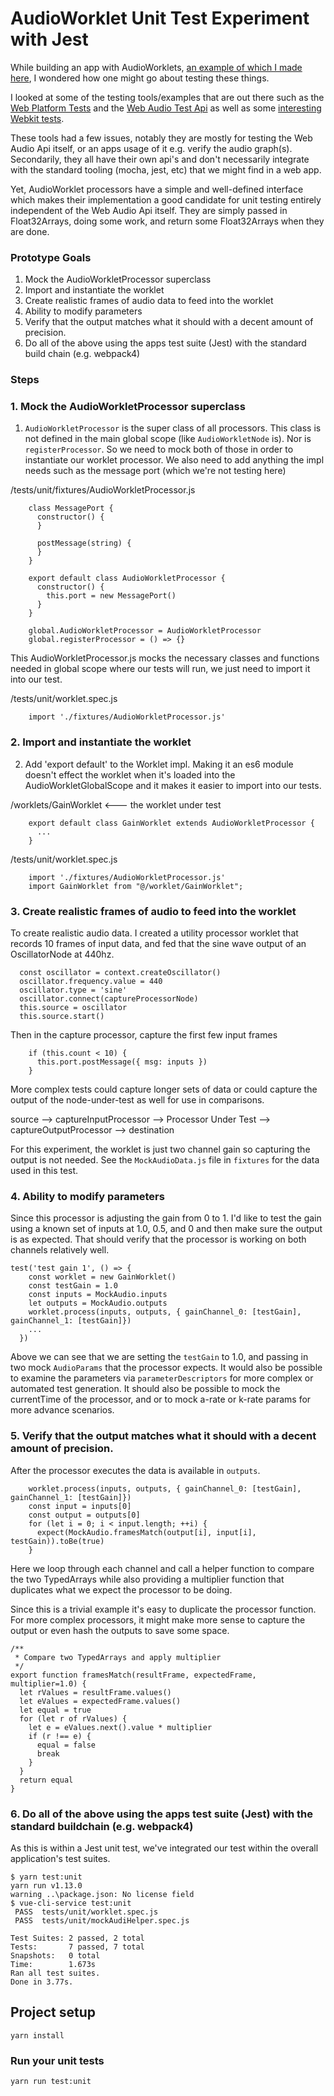 # AudioWorklet Unit Test Experiment with Jest

While building an app with AudioWorklets, [an example of which I made here](https://montag.gitlab.io/vue-audioworklet-demo/), I wondered how one might go about testing these things.

I looked at some of the testing tools/examples that are out there such as the [Web Platform Tests](https://github.com/web-platform-tests/wpt) and the [Web Audio Test Api](https://github.com/mohayonao/web-audio-test-api) as well as some [interesting Webkit tests](https://github.com/WebKit/webkit/blob/master/LayoutTests/webaudio/gain.html).

These tools had a few issues, notably they are mostly for testing the Web Audio Api itself, or an apps usage of it e.g. verify the audio graph(s). Secondarily, they all have their own api's and don't necessarily integrate with the standard tooling (mocha, jest, etc) that we might find in a web app. 

Yet, AudioWorklet processors have a simple and well-defined interface which makes their implementation a good candidate for unit testing entirely independent of the Web Audio Api itself. They are simply passed in Float32Arrays, doing some work, and return some Float32Arrays when they are done.  

### Prototype Goals ###

1. Mock the AudioWorkletProcessor superclass
2. Import and instantiate the worklet
3. Create realistic frames of audio data to feed into the worklet
4. Ability to modify parameters 
5. Verify that the output matches what it should with a decent amount of precision.
6. Do all of the above using the apps test suite (Jest) with the standard build chain (e.g. webpack4) 

### Steps ###

### 1. Mock the AudioWorkletProcessor superclass ###
1. `AudioWorkletProcessor` is the super class of all processors. This class is not defined in the main global scope (like `AudioWorkletNode` is). Nor is `registerProcessor`. So we need to mock both of those in order to instantiate our worklet processor. We also need to add anything the impl needs such as the message port (which we're not testing here)

/tests/unit/fixtures/AudioWorkletProcessor.js 
```ecmascript 6
    class MessagePort {
      constructor() {
      }
    
      postMessage(string) {
      }
    }
    
    export default class AudioWorkletProcessor {
      constructor() {
        this.port = new MessagePort()
      }
    }

    global.AudioWorkletProcessor = AudioWorkletProcessor
    global.registerProcessor = () => {}
```
This AudioWorkletProcessor.js mocks the necessary classes and functions needed in global scope where our tests will run, we just need to import it into our test.

/tests/unit/worklet.spec.js
```ecmascript 6
    import './fixtures/AudioWorkletProcessor.js'
```

### 2. Import and instantiate the worklet ###
2. Add 'export default' to the Worklet impl. Making it an es6 module doesn't effect the worklet when it's loaded into the AudioWorkletGlobalScope and it makes it easier to import into our tests.

/worklets/GainWorklet <--- the worklet under test
~~~ecmascript 6
    export default class GainWorklet extends AudioWorkletProcessor {
      ...
    }
~~~

/tests/unit/worklet.spec.js
```ecmascript 6
    import './fixtures/AudioWorkletProcessor.js'
    import GainWorklet from "@/worklet/GainWorklet";
```
 
### 3. Create realistic frames of audio to feed into the worklet ###

To create realistic audio data. I created a utility processor worklet that records 10 frames of input data, and fed that the sine wave output of an OscillatorNode at 440hz.

~~~ecmascript 6
  const oscillator = context.createOscillator()
  oscillator.frequency.value = 440
  oscillator.type = 'sine'
  oscillator.connect(captureProcessorNode)
  this.source = oscillator
  this.source.start()
~~~

Then in the capture processor, capture the first few input frames

~~~ecmascript 6
    if (this.count < 10) {
      this.port.postMessage({ msg: inputs })
    }
~~~

More complex tests could capture longer sets of data or could capture the output of the node-under-test as well for use in comparisons. 

source --> captureInputProcessor --> Processor Under Test --> captureOutputProcessor --> destination

For this experiment, the worklet is just two channel gain so capturing the output is not needed. See the `MockAudioData.js` file in `fixtures` for the data used in this test.

### 4. Ability to modify parameters ###

Since this processor is adjusting the gain from 0 to 1. I'd like to test the gain using a known set of inputs at 1.0, 0.5, and 0 and then make sure the output is as expected. That should verify that the processor is working on both channels relatively well. 

~~~ecmascript 6
test('test gain 1', () => {
    const worklet = new GainWorklet()
    const testGain = 1.0
    const inputs = MockAudio.inputs
    let outputs = MockAudio.outputs
    worklet.process(inputs, outputs, { gainChannel_0: [testGain], gainChannel_1: [testGain]})
    ...
  })
~~~

Above we can see that we are setting the `testGain` to 1.0, and passing in two mock `AudioParams` that the processor expects. It would also be possible to examine the parameters via `parameterDescriptors` for more complex or automated test generation. It should also be possible to mock the currentTime of the processor, and or to mock a-rate or k-rate params for more advance scenarios.

### 5. Verify that the output matches what it should with a decent amount of precision. ###

After the processor executes the data is available in `outputs`. 

~~~ecmascript 6
    worklet.process(inputs, outputs, { gainChannel_0: [testGain], gainChannel_1: [testGain]})
    const input = inputs[0]
    const output = outputs[0]
    for (let i = 0; i < input.length; ++i) {
      expect(MockAudio.framesMatch(output[i], input[i], testGain)).toBe(true)
    }
~~~

Here we loop through each channel and call a helper function to compare the two TypedArrays while also providing a multiplier function that duplicates what we expect the processor to be doing.  

Since this is a trivial example it's easy to duplicate the processor function. For more complex processors, it might make more sense to capture the output or even hash the outputs to save some space.

~~~ecmascript 6
/**
 * Compare two TypedArrays and apply multiplier
 */
export function framesMatch(resultFrame, expectedFrame, multiplier=1.0) {
  let rValues = resultFrame.values()
  let eValues = expectedFrame.values()
  let equal = true
  for (let r of rValues) {
    let e = eValues.next().value * multiplier
    if (r !== e) {
      equal = false
      break
    }
  }
  return equal
}
~~~

### 6. Do all of the above using the apps test suite (Jest) with the standard buildchain (e.g. webpack4) ###

As this is within a Jest unit test, we've integrated our test within the overall application's test suites. 

~~~
$ yarn test:unit
yarn run v1.13.0
warning ..\package.json: No license field
$ vue-cli-service test:unit
 PASS  tests/unit/worklet.spec.js
 PASS  tests/unit/mockAudiHelper.spec.js

Test Suites: 2 passed, 2 total
Tests:       7 passed, 7 total
Snapshots:   0 total
Time:        1.673s
Ran all test suites.
Done in 3.77s.
~~~

## Project setup
```
yarn install
```

### Run your unit tests
```
yarn run test:unit
```
